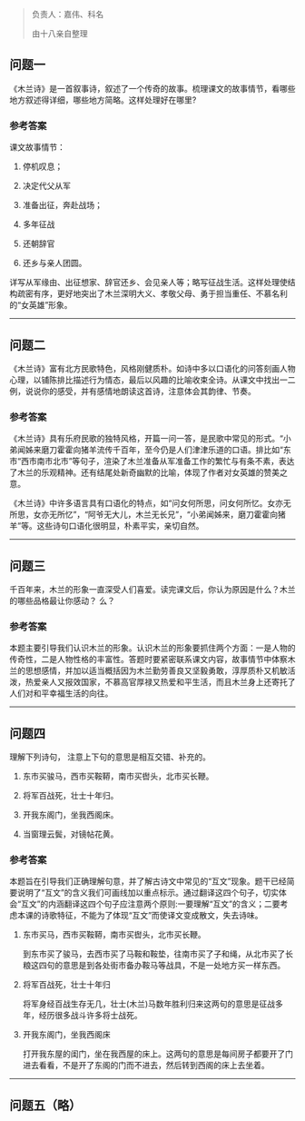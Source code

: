 > 负责人：嘉伟、科名
>
> 由十八亲自整理

## 问题一

《木兰诗》是一首叙事诗，叙述了一个传奇的故事。梳理课文的故事情节，看哪些地方叙述得详细，哪些地方简略。这样处理好在哪里?

### 参考答案

课文故事情节：

1. 停机叹息；

2. 决定代父从军

3. 准备出征，奔赴战场；

4. 多年征战

5. 还朝辞官

6. 还乡与亲人团圆。

详写从军缘由、出征想家、辞官还乡、会见亲人等；略写征战生活。这样处理使结构疏密有序，更好地突出了木兰深明大义、孝敬父母、勇于担当重任、不慕名利的“女英雄”形象。



------



## 问题二

《木兰诗》富有北方民歌特色，风格刚健质朴。如诗中多以口语化的问答刻画人物心理，以铺陈排比描述行为情态，最后以风趣的比喻收束全诗。从课文中找出一二例，说说你的感受，并有感情地朗读这首诗，注意体会其韵律、节奏。

### 参考答案

《木兰诗》具有乐府民歌的独特风格，开篇一问一答，是民歌中常见的形式。“小弟闻姊来磨刀霍霍向猪羊流传千百年，至今仍是人们津津乐道的口语。排比如“东市“西市南市北市”等句子，渲染了木兰准备从军准备工作的繁忙与有条不素，表达了木兰的乐观精神。还有结尾处新奇幽默的比喻，体现了作者对女英雄的赞美之意。

《木兰诗》中许多语言具有口语化的特点，如“问女何所思，问女何所忆。女亦无所思，女亦无所忆”，“阿爷无大儿，木兰无长兄”，“小弟闻姊来，磨刀霍霍向猪羊”等。这些诗句口语化很明显，朴素平实，亲切自然。



------



## 问题三

千百年来，木兰的形象一直深受人们喜爱。读完课文后，你认为原因是什么？木兰的哪些品格最让你感动？
么？

### 参考答案

本题主要引导我们认识木兰的形象。认识木兰的形象要抓住两个方面：一是人物的传奇性，二是人物性格的丰富性。答题时要紧密联系课文内容，故事情节中体察木兰的思想感情，并加以适当概括因为木兰勤劳善良又坚毅勇敢，淳厚质朴又机敏活泼，热爱亲人又报效国家，不慕高官厚禄又热爱和平生活，而且木兰身上还寄托了人们对和平幸福生活的向往。



------



## 问题四

理解下列诗句， 注意上下句的意思是相互交错、补充的。

1. 东市买骏马，西市买鞍鞯，南市买辔头，北市买长鞭。

2. 将军百战死，壮士十年归。

3. 开我东阁门，坐我西阁床。

4. 当窗理云鬓，对镜帖花黄。

### 参考答案

本题旨在引导我们正确理解句意，并了解古诗文中常见的“互文”现象。题干已经简要说明了“互文”的含义我们可画线加以重点标示。通过翻译这四个句子，切实体会“互文”的内涵翻译这四个句子应注意两个原则:一要理解“互文”的含义；二要考虑本课的诗歌特征，不能为了体现“互文”而使译文变成散文，失去诗味。

1. 东市买马，西市买鞍鞯，南市买辔头，北市买长鞭。

   到东市买了骏马，去西市买了马鞍和鞍垫，往南市买了子和绳，从北市买了长粮这四句的意思是到各处街市备办鞍马等战具，不是一处地方买一样东西。

2. 将军百战死，壮士十年归

   将军身经百战生存无几，壮士(木兰)马数年胜利归来这两句的意思是征战多年，经历很多战斗许多将士战死。

3. 开我东阁门，坐我西阁床

   打开我东屋的闺门，坐在我西屋的床上。这两句的意思是每间房子都要开了门进去看看，不是开了东阁的门而不进去，然后转到西阁的床上去坐着。

------

## 问题五（略）

